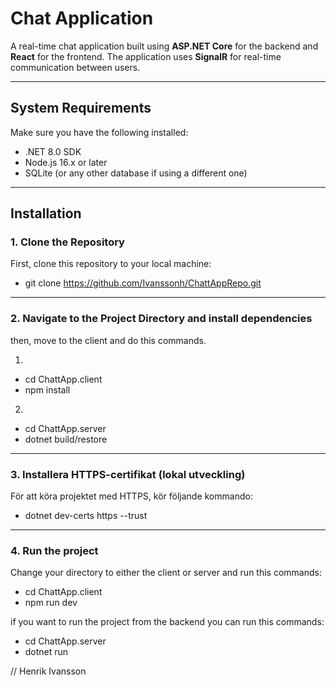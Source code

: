 # Chat Application

A real-time chat application built using **ASP.NET Core** for the backend and **React** for the frontend. The application uses **SignalR** for real-time communication between users.

------------------------------------------------------------

## System Requirements

Make sure you have the following installed:

- .NET 8.0 SDK
- Node.js 16.x or later
- SQLite (or any other database if using a different one)

------------------------------------------------------------

## Installation

### 1. Clone the Repository

First, clone this repository to your local machine:
- git clone https://github.com/Ivanssonh/ChattAppRepo.git


------------------------------------------------------------

### 2.  Navigate to the Project Directory and install dependencies
then, move to the client and do this commands.

1.
- cd ChattApp.client
- npm install

2.
- cd ChattApp.server
- dotnet build/restore

------------------------------------------------------------

 ### 3. Installera HTTPS-certifikat (lokal utveckling)
För att köra projektet med HTTPS, kör följande kommando:
- dotnet dev-certs https --trust

------------------------------------------------------------
### 4.  Run the project

Change your directory to either the client or server and run this commands:
- cd ChattApp.client
- npm run dev

if you want to run the project from the backend you can run this commands:
- cd ChattApp.server
- dotnet run

// Henrik Ivansson


